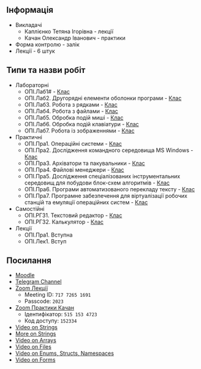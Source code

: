 ## Інформація
- Викладачі
  - Каплієнко Тетяна Ігорівна - лекції
  - Качан Олександр Іванович - практики
- Форма контролю - залік
- Лекції - 6 штук
## Типи та назви робіт
- Лабораторні
  - ОПІ.Лаб1# - [Клас](https://moodle.zp.edu.ua/mod/assign/view.php?id=1384)
  - ОПІ.Лаб2. Другорядні елементи оболонки програми - [Клас](https://moodle.zp.edu.ua/mod/assign/view.php?id=1889)
  - ОПІ.Лаб3. Робота з рядками - [Клас](https://moodle.zp.edu.ua/mod/assign/view.php?id=1891)
  - ОПІ.Лаб4. Робота з файлами - [Клас](https://moodle.zp.edu.ua/mod/assign/view.php?id=1902)
  - ОПІ.Лаб5. Обробка подій миші - [Клас](https://moodle.zp.edu.ua/mod/assign/view.php?id=47674)
  - ОПІ.Лаб6. Обробка подій клавіатури - [Клас](https://moodle.zp.edu.ua/mod/assign/view.php?id=47680)
  - ОПІ.Лаб7. Робота із зображеннями - [Клас](https://moodle.zp.edu.ua/mod/assign/view.php?id=47686)
- Практичні
  - ОПІ.Пра1. Операційні системи - [Клас](https://moodle.zp.edu.ua/mod/assign/view.php?id=38494)
  - ОПІ.Пра2. Дослідження командного середовища MS Windows - [Клас](https://moodle.zp.edu.ua/mod/assign/view.php?id=38792)
  - ОПІ.Пра3. Архіватори та пакувальники - [Клас](https://moodle.zp.edu.ua/mod/assign/view.php?id=38807)
  - ОПІ.Пра4. Файлові менеджери - [Клас](https://moodle.zp.edu.ua/mod/assign/view.php?id=38834)
  - ОПІ.Пра5. Дослідження спеціалізованих інструментальних середовищ для побудови блок-схем алгоритмів - [Клас](https://moodle.zp.edu.ua/mod/assign/view.php?id=47676)
  - ОПІ.Пра6. Програми автоматизованого перекладу тексту - [Клас](https://moodle.zp.edu.ua/mod/assign/view.php?id=47684)
  - ОПІ.Пра7. Програмне забезпечення для віртуалізації робочих станцій та емуляції операційних систем - [Клас](https://moodle.zp.edu.ua/mod/assign/view.php?id=47689)
- Самостійні
  - ОПІ.РГЗ1. Текстовий редактор - [Клас](https://moodle.zp.edu.ua/mod/assign/view.php?id=50481)
  - ОПІ.РГЗ2. Калькулятор - [Клас](https://moodle.zp.edu.ua/mod/assign/view.php?id=50495)
- Лекції
  - ОПІ.Пра1. Вступна
  - ОПІ.Лек1. Вступ
## Посилання
- [Moodle](https://moodle.zp.edu.ua/course/view.php?id=335)
- [Telegram Channel](https://t.me/+8fUD3ilvPfYzMzUy)
- [Zoom Лекції](https://us02web.zoom.us/j/71772651691)
  - Meeting ID: `717 7265 1691`
  - Passcode: `2023`
- [Zoom Практики Качан](https://us02web.zoom.us/j/5151534723)
  - Ідентифікатор: `515 153 4723`
  - Код доступу: `152334`
- [Video on Strings](https://youtu.be/5y7jETjijYc)
- [More on Strings](https://learn.microsoft.com/en-us/dotnet/csharp/programming-guide/strings/)
- [Video on Arrays](https://youtu.be/frWas3lmLfg)
- [Video on Files](https://youtu.be/rk59hkCyPXY)
- [Video on Enums, Structs, Namespaces](https://youtu.be/4pF5lJvLW_g)
- [Video on Forms](https://youtu.be/vl-RAZ8un_U)